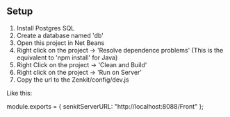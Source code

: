  

## Setup

<ol>
 <li>Install Postgres SQL</li>
 <li>Create a database named 'db'</li>
 <li>Open this project in Net Beans</li>
 <li>Right click on the project -> 'Resolve dependence problems' (This is the equivalent to 'npm install' for Java)</li>
 <li>Right Click on the project -> 'Clean and Build'</li>
 <li>Right click on the project -> 'Run on Server'</li>
 <li>Copy the url to the Zenkit/config/dev.js</li>
</ol> 

Like this:

module.exports = {
  senkitServerURL: "http://localhost:8088/Front"
};
